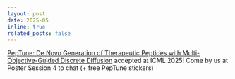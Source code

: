 ```yaml
---
layout: post
date: 2025-05
inline: true
related_posts: false
---
```


[PepTune: De Novo Generation of Therapeutic Peptides with Multi-Objective-Guided Discrete Diffusion](https://arxiv.org/abs/2412.17780) accepted at ICML 2025! Come by us at Poster Session 4 to chat (+ free PepTune stickers)
